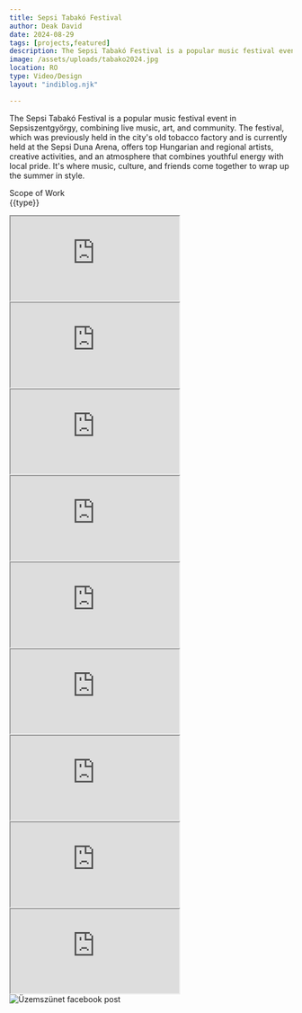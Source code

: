 ```yaml
---
title: Sepsi Tabakó Festival
author: Deak David
date: 2024-08-29
tags: [projects,featured]
description: The Sepsi Tabakó Festival is a popular music festival event in Sepsiszentgyörgy, combining live music, art, and community. The festival, which was previously held in the city's old tobacco factory and is currently held at the Sepsi Duna Arena, offers top Hungarian and regional artists, creative activities, and an atmosphere that combines youthful energy with local pride. It's where music, culture, and friends come together to wrap up the summer in style.
image: /assets/uploads/tabako2024.jpg
location: RO
type: Video/Design
layout: "indiblog.njk"

---
```


The Sepsi Tabakó Festival is a popular music festival event in Sepsiszentgyörgy, combining live music, art, and community. The festival, which was previously held in the city's old tobacco factory and is currently held at the Sepsi Duna Arena, offers top Hungarian and regional artists, creative activities, and an atmosphere that combines youthful energy with local pride. It's where music, culture, and friends come together to wrap up the summer in style.

Scope of Work  
{{type}}

<div class="grid grid-cols-1 md:grid-cols-2 gap-6">
  <div class="bg-black py-2.5">
    <div class="relative aspect-[9/16] h-[80vh] max-w-[calc(80vh*9/16)] mx-auto">
      <iframe
        src="https://www.youtube.com/embed/yg2UUyUCQLU?modestbranding=1&rel=0&playsinline=1"
        class="w-full h-full border-0 rounded-xl"
        title="YouTube Shorts video player"
        allow="accelerometer; clipboard-write; encrypted-media; gyroscope; picture-in-picture; web-share"
        allowfullscreen
        loading="lazy"
      ></iframe>
    </div>
  </div>

  <div class="bg-black py-2.5">
    <div class="relative aspect-[9/16] h-[80vh] max-w-[calc(80vh*9/16)] mx-auto">
      <iframe
        src="https://www.youtube.com/embed/WhWj9ab-tTU?modestbranding=1&rel=0&playsinline=1"
        class="w-full h-full border-0 rounded-xl"
        title="YouTube Shorts video player"
        allow="accelerometer; clipboard-write; encrypted-media; gyroscope; picture-in-picture; web-share"
        allowfullscreen
        loading="lazy"
      ></iframe>
    </div>
  </div>
</div>

<div class="grid grid-cols-1 md:grid-cols-2 gap-6 mt-6">
  <div class="bg-black py-2.5">
    <div class="relative aspect-[9/16] h-[80vh] max-w-[calc(80vh*9/16)] mx-auto">
      <iframe
        src="https://www.youtube.com/embed/B7qtKBd84gs?modestbranding=1&rel=0&playsinline=1"
        class="w-full h-full border-0 rounded-xl"
        title="YouTube Shorts video player"
        allow="accelerometer; clipboard-write; encrypted-media; gyroscope; picture-in-picture; web-share"
        allowfullscreen
        loading="lazy"
      ></iframe>
    </div>
  </div>

  <div class="bg-black py-2.5">
    <div class="relative aspect-[9/16] h-[80vh] max-w-[calc(80vh*9/16)] mx-auto">
      <iframe
        src="https://www.youtube.com/embed/fSGWjLutYfo?modestbranding=1&rel=0&playsinline=1"
        class="w-full h-full border-0 rounded-xl"
        title="YouTube Shorts video player"
        allow="accelerometer; clipboard-write; encrypted-media; gyroscope; picture-in-picture; web-share"
        allowfullscreen
        loading="lazy"
      ></iframe>
    </div>
  </div>
</div>

<div class="grid grid-cols-1 md:grid-cols-2 gap-6 mt-6">
  <div class="bg-black py-2.5">
    <div class="relative aspect-[9/16] h-[80vh] max-w-[calc(80vh*9/16)] mx-auto">
      <iframe
        src="https://www.youtube.com/embed/v_poDjIwPC4?modestbranding=1&rel=0&playsinline=1"
        class="w-full h-full border-0 rounded-xl"
        title="YouTube Shorts video player"
        allow="accelerometer; clipboard-write; encrypted-media; gyroscope; picture-in-picture; web-share"
        allowfullscreen
        loading="lazy"
      ></iframe>
    </div>
  </div>

  <div class="bg-black py-2.5">
    <div class="relative aspect-[9/16] h-[80vh] max-w-[calc(80vh*9/16)] mx-auto">
      <iframe
        src="https://www.youtube.com/embed/lGV6XIz5EFo?modestbranding=1&rel=0&playsinline=1"
        class="w-full h-full border-0 rounded-xl"
        title="YouTube Shorts video player"
        allow="accelerometer; clipboard-write; encrypted-media; gyroscope; picture-in-picture; web-share"
        allowfullscreen
        loading="lazy"
      ></iframe>
    </div>
  </div>
</div>

<div class="grid grid-cols-1 md:grid-cols-2 gap-6 mt-6">
  <div class="bg-black py-2.5">
    <div class="relative aspect-[9/16] h-[80vh] max-w-[calc(80vh*9/16)] mx-auto">
      <iframe
        src="https://www.youtube.com/embed/K2aNtPxC5T0?modestbranding=1&rel=0&playsinline=1"
        class="w-full h-full border-0 rounded-xl"
        title="YouTube Shorts video player"
        allow="accelerometer; clipboard-write; encrypted-media; gyroscope; picture-in-picture; web-share"
        allowfullscreen
        loading="lazy"
      ></iframe>
    </div>
  </div>

  <div class="bg-black py-2.5">
    <div class="relative aspect-[9/16] h-[80vh] max-w-[calc(80vh*9/16)] mx-auto">
      <iframe
        src="https://www.youtube.com/embed/ADv1h8D0EwM?modestbranding=1&rel=0&playsinline=1"
        class="w-full h-full border-0 rounded-xl"
        title="YouTube Shorts video player"
        allow="accelerometer; clipboard-write; encrypted-media; gyroscope; picture-in-picture; web-share"
        allowfullscreen
        loading="lazy"
      ></iframe>
    </div>
  </div>
</div>

<div class="bg-black py-2.5 mt-6">
  <div class="relative aspect-[9/16] h-[80vh] max-w-[calc(80vh*9/16)] mx-auto">
    <iframe
      src="https://www.youtube.com/embed/f7JuxQPjkYk?modestbranding=1&rel=0&playsinline=1"
      class="w-full h-full border-0 rounded-xl"
      title="YouTube Shorts video player"
      allow="accelerometer; clipboard-write; encrypted-media; gyroscope; picture-in-picture; web-share"
      allowfullscreen
      loading="lazy"
    ></iframe>
  </div>
</div>
<div>
<img src="/assets/uploads/tabako2025_facebook.jpg" alt="Üzemszünet facebook post">
</div>